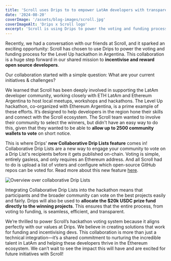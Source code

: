 ```yaml
---
title: 'Scroll uses Drips to to empower LatAm developers with transparent voting and funding'
date: '2024-08-20'
coverImage: '/assets/blog-images/scroll.jpg'
coverImageAlt: 'Drips x Scroll logo'
excerpt: 'Scroll is using Drips to power the voting and funding process for the Level Up hackathon in Argentina.'
---
```


Recently, we had a conversation with our friends at Scroll, and it sparked an exciting opportunity: Scroll has chosen to use Drips to power the voting and funding process for the Level Up hackathon in Argentina. This collaboration is a huge step forward in our shared mission to **incentivise and reward open source developers**.

Our collaboration started with a simple question: What are your current initiatives & challenges?

We learned that Scroll has been deeply involved in supporting the LatAm developer community, working closely with ETH LatAm and Ethereum Argentina to host local meetups, workshops and hackathons. The Level Up hackathon, co-organized with Ethereum Argentina, is a prime example of these efforts. It’s designed to help developers in the region hone their skills and connect with the Scroll ecosystem. The Scroll team wanted to involve their community to select the winners, but didn't have an easy way to do this, given that they wanted to be able to **allow up to 2500 community wallets to vote** on short notice.

This is where Drips' **new Collaborative Drip Lists feature** comes in! Collaborative Drip Lists are a new way to engage your community to vote on a Drip List's recipients before it gets published on-chain. Voting is simple, entirely gasless, and only requires an Ethereum address. And all Scroll had to do is upload a list of voters and configure which open-source GitHub repos can be voted for. Read more about this new feature [here](https://docs.drips.network/support-your-dependencies/collaborative-drip-lists/creating-a-collaborative-drip-list).

![Overview over collaborative Drip Lists](/assets/blog-images/collab-drip-list-hiw.png)

Integrating Collaborative Drip Lists into the hackathon means that participants and the broader community can vote on the best projects easily and fairly. Drips will also be used to **allocate the $20k USDC prize fund directly to the winning projects**. This ensures that the entire process, from voting to funding, is seamless, efficient, and transparent.

We’re thrilled to power Scroll’s hackathon voting system because it aligns perfectly with our values at Drips. We believe in creating solutions that work for funding and incentivising devs. This collaboration is more than just a technical integration—it’s a shared commitment to nurturing the incredible talent in LatAm and helping these developers thrive in the Ethereum ecosystem. We can’t wait to see the impact this will have and are excited for future initiatives with Scroll!
